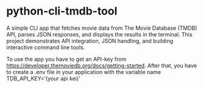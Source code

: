 # python-cli-tmdb-tool
A simple CLI app that fetches movie data from The Movie Database (TMDB) API, parses JSON responses, and displays the results in the terminal. This project demonstrates API integration, JSON handling, and building interactive command line tools.

To use the app you have to get an API-key from https://developer.themoviedb.org/docs/getting-started. After that, you have to create a .env file in your application with the variable name TDB_API_KEY='(your api kei)'
